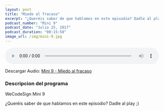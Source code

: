 ```yaml
---
layout: post
title: "Miedo al fracaso"
excerpt: "¿Queréis saber de que hablamos en este episodio? Dadle al play ;)"
podcast_number: "Mini 9"
podcast_date: "Julio 25, 2017"
podcast_duration: "00:15:58"
image_url: /img/mini-9.jpg
---
```


<audio src="http://www.podtrac.com/pts/redirect.mp3/archive.org/download/WCD-Mini-9/WCD%20Mini%209%20-%20Miedo%20al%20fracaso.mp3" preload="auto" controls style="width: 100%;">
  <p>Tu navegador no implementa el elemento audio</p>
</audio>

<p>Descargar Audio: <a href="http://www.podtrac.com/pts/redirect.mp3/archive.org/download/WCD-Mini-9/WCD%20Mini%209%20-%20Miedo%20al%20fracaso.mp3" title="Botón derecho del ratón, luego guardar enlace como...">Mini 9 - Miedo al fracaso</a></p>

<h3 class="post-title  post-heading">Descripcion del programa</h3>

WeCodeSign Mini 9

¿Queréis saber de que hablamos en este episodio? Dadle al play ;)
